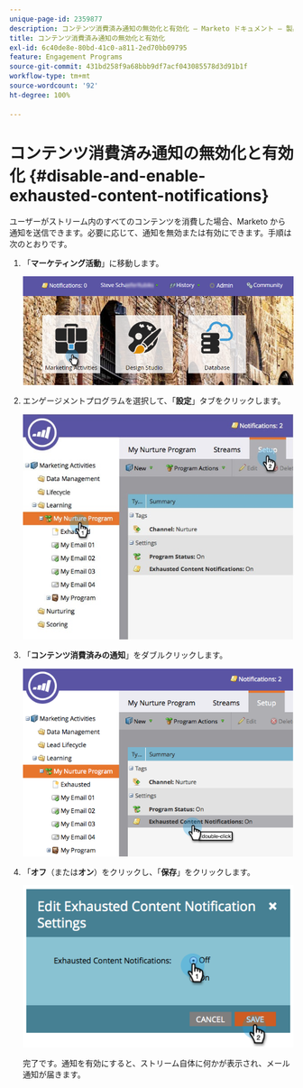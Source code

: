 ```yaml
---
unique-page-id: 2359877
description: コンテンツ消費済み通知の無効化と有効化 — Marketo ドキュメント — 製品ドキュメント
title: コンテンツ消費済み通知の無効化と有効化
exl-id: 6c40de8e-80bd-41c0-a811-2ed70bb09795
feature: Engagement Programs
source-git-commit: 431bd258f9a68bbb9df7acf043085578d3d91b1f
workflow-type: tm+mt
source-wordcount: '92'
ht-degree: 100%

---
```


# コンテンツ消費済み通知の無効化と有効化 {#disable-and-enable-exhausted-content-notifications}

ユーザーがストリーム内のすべてのコンテンツを消費した場合、Marketo から通知を送信できます。必要に応じて、通知を無効または有効にできます。手順は次のとおりです。

1. 「**マーケティング活動**」に移動します。

   ![](assets/login-marketing-activities-1.png)

1. エンゲージメントプログラムを選択して、「**設定**」タブをクリックします。

   ![](assets/setuptab.jpg)

1. 「**コンテンツ消費済みの通知**」をダブルクリックします。

   ![](assets/image2014-9-15-17-3a28-3a11.png)

1. 「**オフ**（または&#x200B;**オン**）をクリックし、「**保存**」をクリックします。

   ![](assets/image2014-9-15-17-3a28-3a15.png)

   完了です。通知を有効にすると、ストリーム自体に何かが表示され、メール通知が届きます。
